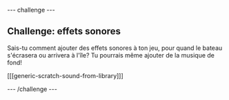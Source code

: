 \--- challenge \---

## Challenge: effets sonores

Sais-tu comment ajouter des effets sonores à ton jeu, pour quand le bateau s'écrasera ou arrivera à l'île? Tu pourrais même ajouter de la musique de fond!

[[[generic-scratch-sound-from-library]]]

\--- /challenge \---
